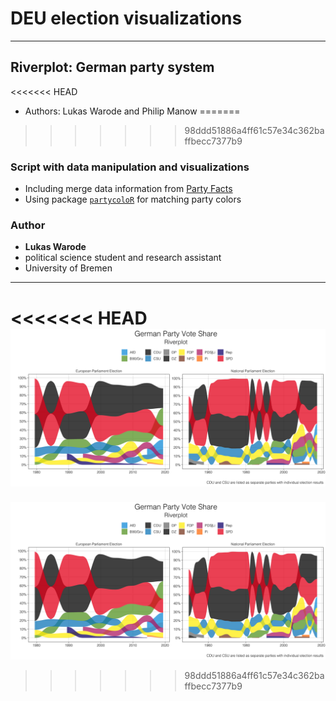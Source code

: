 # DEU election visualizations

---

## Riverplot: German party system
<<<<<<< HEAD

* Authors: Lukas Warode and Philip Manow
=======
>>>>>>> 98ddd51886a4ff61c57e34c362baffbecc7377b9

### Script with data manipulation and visualizations

* Including merge data information from [Party Facts](https://partyfacts.herokuapp.com/)
* Using package [`partycoloR`](https://github.com/lwarode/partycoloR) for matching party colors

### Author

* **Lukas Warode**
* political science student and research assistant
* University of Bremen

---

<<<<<<< HEAD
![German Party Vote Share](riverplot_de.png)
=======
![](riverplot_de.png)
>>>>>>> 98ddd51886a4ff61c57e34c362baffbecc7377b9
